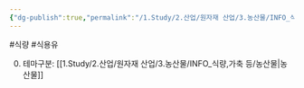 ```yaml
---
{"dg-publish":true,"permalink":"/1.Study/2.산업/원자재 산업/3.농산물/INFO_식량,가축 등/식용유/","created":"2024-11-20T21:02:28.925+09:00","updated":"2025-06-26T13:29:43.202+09:00"}
---
```


#식량 #식용유 

0. 테마구분: [[1.Study/2.산업/원자재 산업/3.농산물/INFO_식량,가축 등/농산물\|농산물]]

